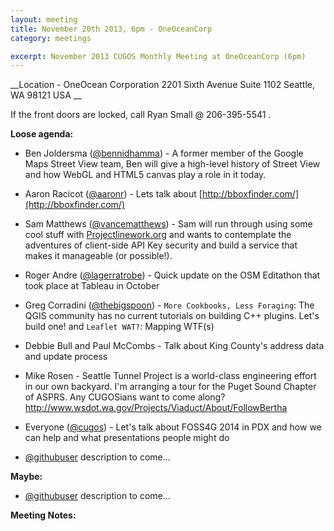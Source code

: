 ```yaml
---
layout: meeting
title: November 20th 2013, 6pm - OneOceanCorp
category: meetings

excerpt: November 2013 CUGOS Monthly Meeting at OneOceanCorp (6pm)
---
```


__Location -  OneOcean Corporation 2201 Sixth Avenue Suite 1102 Seattle, WA 98121 USA __

If the front doors are locked, call Ryan Small @ 206-395-5541 .

__Loose agenda:__

- Ben Joldersma ([@bennidhamma](https://github.com/bennidhamma)) - A former member of the Google Maps Street View team, Ben will give a high-level history of Street View and how WebGL and HTML5 canvas play a role in it today.
- Aaron Racicot ([@aaronr](https://github.com/aaronr)) - Lets talk about [http://bboxfinder.com/](http://bboxfinder.com/)
- Sam Matthews ([@vancematthews](https://twitter.com/vancematthews)) -  Sam will run through using some cool stuff with [Projectlinework.org](http://projectlinework.org) and wants to contemplate the adventures of client-side API Key security and build a service that makes it manageable (or possible!).
- Roger Andre ([@lagerratrobe](https://dl.dropboxusercontent.com/u/26575408/index.html)) - Quick update on the OSM Editathon that took place at Tableau in October
- Greg Corradini ([@thebigspoon](https://github.com/thebigspoon)) - `More Cookbooks, Less Foraging`: The QGIS community has no current tutorials on building C++ plugins. Let's build one! and `Leaflet WAT?`: Mapping WTF(s)
- Debbie Bull and Paul McCombs - Talk about King County's address data and update process
- Mike Rosen - Seattle Tunnel Project is a world-class engineering effort in our own backyard.  I'm arranging a tour for the Puget Sound Chapter of ASPRS.  Any CUGOSians want to come along?  http://www.wsdot.wa.gov/Projects/Viaduct/About/FollowBertha
- Everyone ([@cugos](https://github.com/cugos)) - Let's talk about FOSS4G 2014 in PDX and how we can help and what presentations people might do

- [@githubuser](https://yoururl.com/) description to come...

__Maybe:__

- [@githubuser](https://yoururl.com/) description to come...

__Meeting Notes:__
